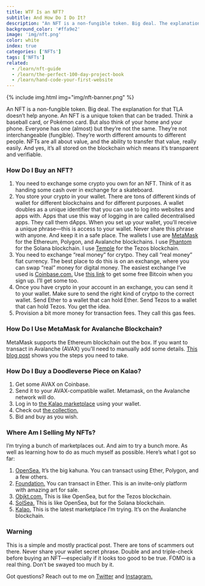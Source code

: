 ```yaml
---
title: WTF Is an NFT?
subtitle: And How Do I Do It?
description: "An NFT is a non-fungible token. Big deal. The explanation for that TLA doesn’t help anyone. An NFT is a unique token that can be traded. Think a baseball card, or Pokémon card. But also think of your home and your phone..."
background_color: '#ffa9e2'
image: 'img/nft.png'
color: white
index: true
categories: ['NFTs']
tags: ['NFTs']
related:
  - /learn/nft-guide
  - /learn/the-perfect-100-day-project-book
  - /learn/hand-code-your-first-website
---
```


{% include img.html img="img/nft-banner.png" %}

An NFT is a non-fungible token. Big deal. The explanation for that TLA doesn’t help anyone. An NFT is a unique token that can be traded. Think a baseball card, or Pokémon card. But also think of your home and your phone. Everyone has one (almost) but they’re not the same. They’re not interchangeable (fungible). They’re worth different amounts to different people. NFTs are all about value, and the ability to transfer that value, really easily. And yes, it’s all stored on the blockchain which means it’s transparent and verifiable.

### How Do I Buy an NFT?

1. You need to exchange some crypto you own for an NFT. Think of it as handing some cash over in exchange for a skateboard.
2. You store your crypto in your wallet. There are tons of different kinds of wallet for different blockchains and for different purposes. A wallet doubles as a unique identifier that you can use to log into websites and apps with. Apps that use this way of logging in are called decentralised apps. They call them dApps. When you set up your wallet, you’ll receive a unique phrase—this is access to your wallet. Never share this phrase with anyone. And keep it in a safe place. The wallets I use are [MetaMask](https://metamask.io/) for the Ethereum, Polygon, and Avalanche blockchains. I use [Phantom](https://phantom.app/) for the Solana blockchain. I use [Temple](https://templewallet.com/) for the Tezos blockchain.
3. You need to exchange “real money” for crytpo. They call “real money” fiat currency. The best place to do this is on an exchange, where you can swap “real” money for digital money. The easiest exchange I’ve used is [Coinbase.com.](https://heyrich.net/coinbase) Use [this link](https://heyrich.net/coinbase) to get some free Bitcoin when you sign up. I’ll get some too.
4. Once you have crypto in your account in an exchange, you can send it to your wallet. Make sure to send the right kind of crytpo to the correct wallet. Send Ether to a wallet that can hold Ether. Send Tezos to a wallet that can hold Tezos. You get the idea.
5. Provision a bit more money for transaction fees. They call this gas fees.

### How Do I Use MetaMask for Avalanche Blockchain?
MetaMask supports the Ethereum blockchain out the box. If you want to transact in Avalanche (AVAX) you’ll need to manually add some details. [This blog post](https://support.avax.network/en/articles/4626956-how-do-i-set-up-metamask-on-avalanche) shows you the steps you need to take.

### How Do I Buy a Doodleverse Piece on Kalao?
1. Get some AVAX on Coinbase.
2. Send it to your AVAX-compatible wallet. Metamask, on the Avalanche network will do.
3. Log in to [the Kalao marketplace](https://marketplace.kalao.io/) using your wallet.
4. Check out [the collection.](https://heyrich.net/doodleverse-kalao)
5. Bid and buy as you wish.

### Where Am I Selling My NFTs?
I’m trying a bunch of marketplaces out. And aim to try a bunch more. As well as learning how to do as much myself as possible. Here’s what I got so far:

1. [OpenSea.](https://opensea.io/richarmstr_ong) It’s the big kahuna. You can transact using Ether, Polygon, and a few others.
2. [Foundation.](https://foundation.app/collection/visual-deluge) You can transact in Ether. This is an invite-only platform with amazing art for sale.
3. [Objkt.com.](https://objkt.com/profile/tz1TMm1CUzTKPwDsWtCCavKSP4BJmHgA1vbi/created) This is like OpenSea, but for the Tezos blockchain.
4. [SolSea.](https://solsea.io/creator/61f994dfd2b28c740ac45c05/nfts) This is like OpenSea, but for the Solana blockchain.
5. [Kalao.](https://marketplace.kalao.io/profile/0x767dc13b7c297b214489d7324652830570a5a108/collectibles) This is the latest marketplace I’m trying. It’s on the Avalanche blockchain.

### Warning
This is a simple and mostly practical post. There are tons of scammers out there. Never share your wallet secret phrase. Double and and triple-check before buying an NFT—especially if it looks too good to be true. FOMO is a real thing. Don’t be swayed too much by it.

Got questions? Reach out to me on [Twitter](https://heyrich.net/twitter-rich) and [Instagram.](https://heyrich.net/ig-rich)

